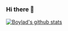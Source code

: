 ### Hi there 👋

[![Boylad's github stats](https://github-readme-stats.vercel.app/api?username=Boylad&count_private=true&show_icons=true&theme=default)](https://guankui.name) 



<!--
**Boylad/Boylad** is a ✨ _special_ ✨ repository because its `README.md` (this file) appears on your GitHub profile.

Here are some ideas to get you started:

- 🔭 I’m currently working on ...
- 🌱 I’m currently learning ...
- 👯 I’m looking to collaborate on ...
- 🤔 I’m looking for help with ...
- 💬 Ask me about ...
- 📫 How to reach me: ...
- 😄 Pronouns: ...
- ⚡ Fun fact: ...
-->

